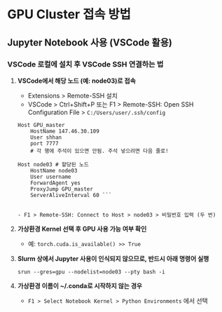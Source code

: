 # GPU Cluster 접속 방법

## Jupyter Notebook 사용 (VSCode 활용)

### VSCode 로컬에 설치 후 VSCode SSH 연결하는 법
1. **VSCode에서 해당 노드 (예: node03)로 접속**
   - Extensions > Remote-SSH 설치
   - VSCode > Ctrl+Shift+P 또는 F1 > Remote-SSH: Open SSH Configuration File > `C:/Users/user/.ssh/config`


   ```plaintext
   Host GPU_master
       HostName 147.46.30.109
       User shhan
       port 7777
       # 각 행에 주석이 있으면 안됨. 주석 넣으려면 다음 줄로!

   Host node03 # 할당된 노드
       HostName node03
       User username
       ForwardAgent yes
       ProxyJump GPU_master
       ServerAliveInterval 60 ```


   - F1 > Remote-SSH: Connect to Host > node03 > 비밀번호 입력 (두 번)
   
2. **가상환경 Kernel 선택 후 GPU 사용 가능 여부 확인**
   - 예: ```torch.cuda.is_available() >> True```

3. **Slurm 상에서 Jupyter 사용이 인식되지 않으므로, 반드시 아래 명령어 실행**
   ```plaintext
   srun --gres=gpu --nodelist=node03 --pty bash -i

4. **가상환경 이름이 ~/.conda로 시작하지 않는 경우**
   - ```F1 > Select Notebook Kernel > Python Environments``` 에서 선택
